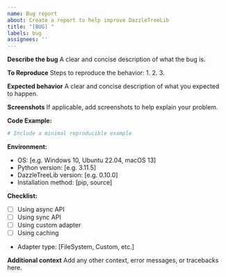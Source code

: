 ```yaml
---
name: Bug report
about: Create a report to help improve DazzleTreeLib
title: "[BUG] "
labels: bug
assignees: ''
---
```


**Describe the bug**
A clear and concise description of what the bug is.

**To Reproduce**
Steps to reproduce the behavior:
1. 
2. 
3. 

**Expected behavior**
A clear and concise description of what you expected to happen.

**Screenshots**
If applicable, add screenshots to help explain your problem.

**Code Example:**
```python
# Include a minimal reproducible example
```

**Environment:**
- OS: [e.g. Windows 10, Ubuntu 22.04, macOS 13]
- Python version: [e.g. 3.11.5]
- DazzleTreeLib version: [e.g. 0.10.0]
- Installation method: [pip, source]

**Checklist:**
- [ ] Using async API
- [ ] Using sync API
- [ ] Using custom adapter
- [ ] Using caching
- Adapter type: [FileSystem, Custom, etc.]

**Additional context**
Add any other context, error messages, or tracebacks here.
